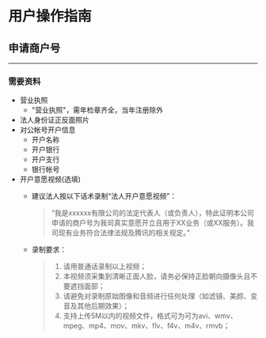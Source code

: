 # 用户操作指南

## 申请商户号

---

### 需要资料

* 营业执照
  + "营业执照"，需年检章齐全，当年注册除外
* 法人身份证正反面照片
* 对公帐号开户信息
  + 开户名称
  + 开户银行
  + 开户支行
  + 银行帐号
* 开户意愿视频(选填)
  + 建议法人按以下话术录制“法人开户意愿视频”：

    > “我是xxxxxx有限公司的法定代表人（或负责人），特此证明本公司申请的商户号为我司真实意愿开立且用于XX业务（或XX服务）。我司现有业务符合法律法规及腾讯的相关规定。”

  + 录制要求：

    > 1. 请用普通话录制以上视频；
    > 2. 本视频须采集到清晰正面人脸，请务必保持正脸朝向摄像头且不要遮挡面部；
    > 3. 请避免对录制原始图像和音频进行任何处理（如滤镜、美颜、变音及其他后期效果）；
    > 4. 支持上传5M以内的视频文件，格式可为可为avi、wmv、mpeg、mp4、mov、mkv、flv、f4v、m4v、rmvb；
